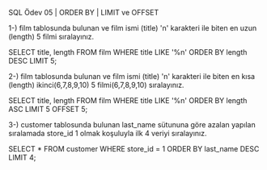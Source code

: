 SQL Ödev 05 | ORDER BY | LIMIT ve OFFSET



1-) film tablosunda bulunan ve film ismi (title) 'n' karakteri ile biten en uzun (length) 5 filmi sıralayınız.


SELECT title, length
FROM film
WHERE title LIKE '%n'
ORDER BY length DESC
LIMIT 5;




2-) film tablosunda bulunan ve film ismi (title) 'n' karakteri ile biten en kısa (length) ikinci(6,7,8,9,10) 5 filmi(6,7,8,9,10) sıralayınız.


SELECT title, length
FROM film
WHERE title LIKE '%n'
ORDER BY length ASC
LIMIT 5 OFFSET 5;




3-) customer tablosunda bulunan last_name sütununa göre azalan yapılan sıralamada store_id 1 olmak koşuluyla ilk 4 veriyi sıralayınız.


SELECT *
FROM customer
WHERE store_id = 1
ORDER BY last_name DESC
LIMIT 4;

